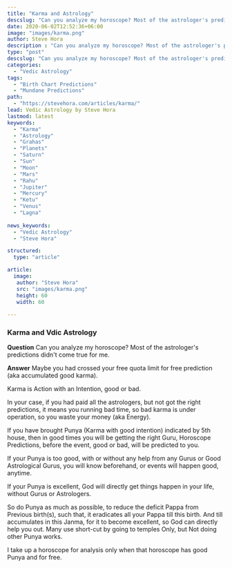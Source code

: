 ```yaml
---
title: "Karma and Astrology"
descslug: "Can you analyze my horoscope? Most of the astrologer's predictions didn't come true for me."
date: 2020-06-02T12:52:36+06:00
image: "images/karma.png"
author: Steve Hora
description : "Can you analyze my horoscope? Most of the astrologer's predictions didn't come true for me."
type: "post"
descslug: "Can you analyze my horoscope? Most of the astrologer's predictions didn't come true for me."
categories: 
  - "Vedic Astrology"
tags:
  - "Birth Chart Predictions"
  - "Mundane Predictions"
path:
  - "https://stevehora.com/articles/karma/"
lead: Vedic Astrology by Steve Hora
lastmod: latest 
keywords:
  - "Karma"
  - "Astrology"
  - "Grahas"
  - "Planets"
  - "Saturn"
  - "Sun"
  - "Moon"
  - "Mars"
  - "Rahu"
  - "Jupiter"
  - "Mercury"
  - "Ketu"
  - "Venus"
  - "Lagna"
  
news_keywords:
  - "Vedic Astrology"
  - "Steve Hora"

structured:
  type: "article"

article:
  image:
   author: "Steve Hora"
   src: "images/karma.png"
   height: 60
   width: 60
 
---
```


### Karma and Vdic Astrology
**Question** Can you analyze my horoscope? Most of the astrologer's predictions didn't come true for me.

**Answer**
Maybe you had crossed your free quota limit for free prediction (aka accumulated good karma).

Karma is Action with an Intention, good or bad.

In your case, if you had paid all the astrologers, but not got the right predictions, it means you running bad time, so bad karma is under operation, so you waste your money (aka Energy).

If you have brought Punya (Karma with good intention) indicated by 5th house, then in good times you will be getting the right Guru, Horoscope Predictions, before the event, good or bad, will be predicted to you.

If your Punya is too good, with or without any help from any Gurus or Good Astrological Gurus, you will know beforehand, or events will happen good, anytime.

If your Punya is excellent, God will directly get things happen in your life, without Gurus or Astrologers.

So do Punya as much as possible, to reduce the deficit Pappa from Previous birth(s), such that, it eradicates all your Pappa till this birth. And till accumulates in this Janma, for it to become excellent, so God can directly help you out. Many use short-cut by going to temples Only, but Not doing other Punya works.

I take up a horoscope for analysis only when that horoscope has good Punya and for free.